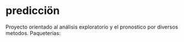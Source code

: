 # predicciön
Proyecto orientado al análisis exploratorio y el pronostico por diversos metodos.
Paqueterias:
